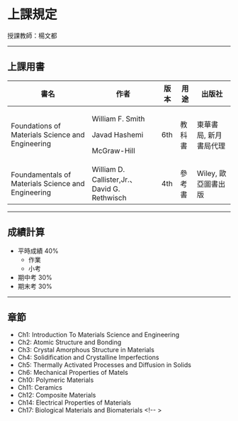 # 上課規定

授課教師：楊文都

---

## 上課用書

| 書名 | 作者 | 版本 | 用途 | 出版社 |
| ---- | ----| ---- | ---- | ---- |
| Foundations of Materials Science and Engineering | <p>William F. Smith<br> <p>Javad Hashemi<br> <p>McGraw-Hill<br> | 6th | 教科書 | 東華書局, 新月書局代理 |
| Foundamentals of Materials Science and Engineering | William D. Callister,Jr.、David G. Rethwisch | 4th | 參考書 | Wiley, 歐亞圖書出版 |

---

## 成績計算

* 平時成績 40%
  * 作業
  * 小考
* 期中考 30%
* 期末考 30%
<!-- 出席情形可以加分 -->
---

## 章節

* Ch1: Introduction To Materials Science and Engineering <!-- 材料科學與工程導論 -->
* Ch2: Atomic Structure and Bonding <!-- 原子的結構和鍵結 -->
* Ch3: Crystal Amorphous Structure in Materials <!-- 材料中的晶體與非晶體 -->
* Ch4: Solidification and Crystalline Imperfections <!-- 結晶與結晶缺陷 -->
* Ch5: Thermally Activated Processes and Diffusion in Solids <!-- 可能不會講 -->
* Ch6: Mechanical Properties of Matels <!-- 金屬的機械性能 -->
* Ch10: Polymeric Materials <!-- 高分子材料 -->
* Ch11: Ceramics <!-- 陶瓷 -->
* Ch12: Composite Materials <!-- 復活材料 -->
* Ch14: Electrical Properties of Materials <!-- 材料的電性 -->
* Ch17: Biological Materials and Biomaterials <!-- >

